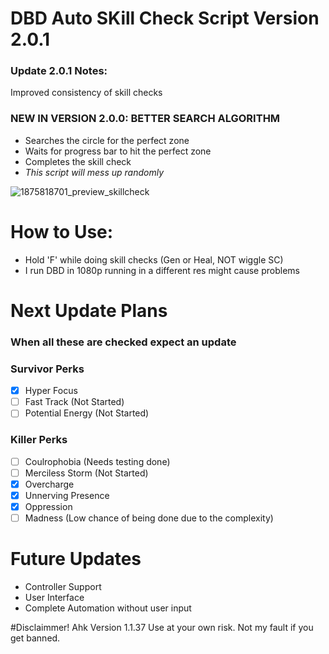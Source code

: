 # DBD Auto SKill Check Script Version 2.0.1
### Update 2.0.1 Notes:
Improved consistency of skill checks


### NEW IN VERSION 2.0.0: BETTER SEARCH ALGORITHM
* Searches the circle for the perfect zone
* Waits for progress bar to hit the perfect zone
* Completes the skill check
* *This script will mess up randomly*

![1875818701_preview_skillcheck](https://github.com/wVibzz/DeadByDaylight-Auto-Skill-Check/assets/113342610/df3b0560-2379-47f5-a83b-2fef3e608b8d)


# How to Use:
* Hold 'F' while doing skill checks (Gen or Heal, NOT wiggle SC)
* I run DBD in 1080p running in a different res might cause problems

# Next Update Plans 
### When all these are checked expect an update
### Survivor Perks
- [x] Hyper Focus
- [ ] Fast Track (Not Started)
- [ ] Potential Energy (Not Started)

### Killer Perks
- [ ] Coulrophobia (Needs testing done)
- [ ] Merciless Storm (Not Started)
- [x] Overcharge
- [x] Unnerving Presence
- [x] Oppression
- [ ] Madness (Low chance of being done due to the complexity)

# Future Updates
* Controller Support
* User Interface
* Complete Automation without user input


#Disclaimmer!
Ahk Version 1.1.37
Use at your own risk. Not my fault if you get banned.

